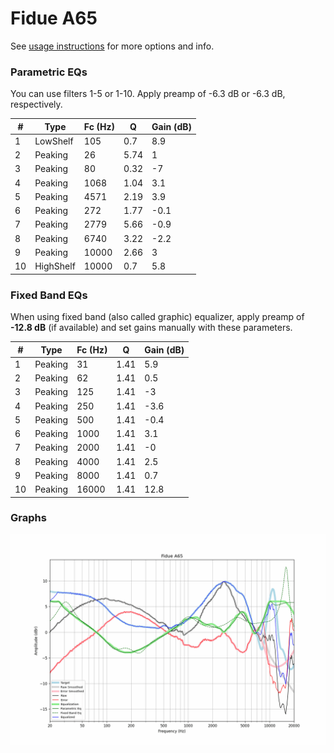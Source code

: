 # Fidue A65
See [usage instructions](https://github.com/jaakkopasanen/AutoEq#usage) for more options and info.

### Parametric EQs
You can use filters 1-5 or 1-10. Apply preamp of -6.3 dB or -6.3 dB, respectively.

|   # | Type      |   Fc (Hz) |    Q |   Gain (dB) |
|-----|-----------|-----------|------|-------------|
|   1 | LowShelf  |       105 | 0.7  |         8.9 |
|   2 | Peaking   |        26 | 5.74 |         1   |
|   3 | Peaking   |        80 | 0.32 |        -7   |
|   4 | Peaking   |      1068 | 1.04 |         3.1 |
|   5 | Peaking   |      4571 | 2.19 |         3.9 |
|   6 | Peaking   |       272 | 1.77 |        -0.1 |
|   7 | Peaking   |      2779 | 5.66 |        -0.9 |
|   8 | Peaking   |      6740 | 3.22 |        -2.2 |
|   9 | Peaking   |     10000 | 2.66 |         3   |
|  10 | HighShelf |     10000 | 0.7  |         5.8 |

### Fixed Band EQs
When using fixed band (also called graphic) equalizer, apply preamp of **-12.8 dB** (if available) and set gains manually with these parameters.

|   # | Type    |   Fc (Hz) |    Q |   Gain (dB) |
|-----|---------|-----------|------|-------------|
|   1 | Peaking |        31 | 1.41 |         5.9 |
|   2 | Peaking |        62 | 1.41 |         0.5 |
|   3 | Peaking |       125 | 1.41 |        -3   |
|   4 | Peaking |       250 | 1.41 |        -3.6 |
|   5 | Peaking |       500 | 1.41 |        -0.4 |
|   6 | Peaking |      1000 | 1.41 |         3.1 |
|   7 | Peaking |      2000 | 1.41 |        -0   |
|   8 | Peaking |      4000 | 1.41 |         2.5 |
|   9 | Peaking |      8000 | 1.41 |         0.7 |
|  10 | Peaking |     16000 | 1.41 |        12.8 |

### Graphs
![](./Fidue%20A65.png)

